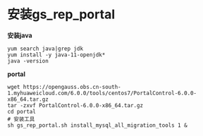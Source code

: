 # 安装gs_rep_portal
**安装java**
```
yum search java|grep jdk
yum install -y java-11-openjdk*
java -version
```
**portal**
```
wget https://opengauss.obs.cn-south-1.myhuaweicloud.com/6.0.0/tools/centos7/PortalControl-6.0.0-x86_64.tar.gz
tar -zxvf PortalControl-6.0.0-x86_64.tar.gz
cd portal
# 安装工具
sh gs_rep_portal.sh install_mysql_all_migration_tools 1 &
```
